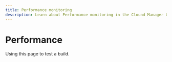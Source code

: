 ```yaml
---
title: Performance monitoring
description: Learn about Performance monitoring in the Clound Manager UI for Magento.
---
```


# Performance

Using this page to test a build.
